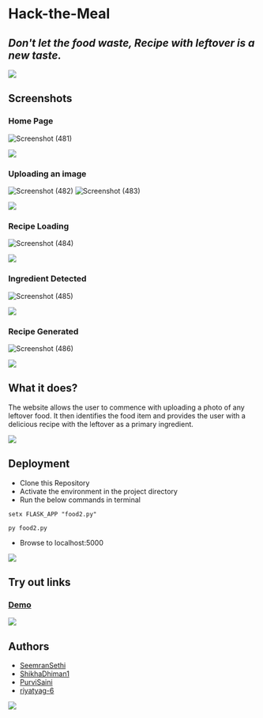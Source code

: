 # Hack-the-Meal
## *Don't let the food waste, Recipe with leftover is a new taste.*

<a href="https://github.com/404"><img src="https://user-images.githubusercontent.com/73097560/115834477-dbab4500-a447-11eb-908a-139a6edaec5c.gif"></a>

## Screenshots

### Home Page

![Screenshot (481)](https://user-images.githubusercontent.com/101940722/210149852-02bb39a0-2071-4e86-ba6a-fd0e03d492fb.png)

<a href="https://github.com/404"><img src="https://user-images.githubusercontent.com/73097560/115834477-dbab4500-a447-11eb-908a-139a6edaec5c.gif"></a>

### Uploading an image

![Screenshot (482)](https://user-images.githubusercontent.com/101940722/210149891-5c0dce55-8ad4-464c-95d0-70bdd40058f9.png)
![Screenshot (483)](https://user-images.githubusercontent.com/101940722/210149876-60918b6f-c850-4872-b1db-8fd774cf82a0.png)
 
<a href="https://github.com/404"><img src="https://user-images.githubusercontent.com/73097560/115834477-dbab4500-a447-11eb-908a-139a6edaec5c.gif"></a>
 
 ### Recipe Loading
![Screenshot (484)](https://user-images.githubusercontent.com/101940722/210149893-63949613-fd45-4e64-9033-a58104a586c3.png)

<a href="https://github.com/404"><img src="https://user-images.githubusercontent.com/73097560/115834477-dbab4500-a447-11eb-908a-139a6edaec5c.gif"></a>

### Ingredient Detected
![Screenshot (485)](https://user-images.githubusercontent.com/101940722/210149895-e54fa4bc-b2de-4ad0-8d2e-1a840e1b586c.png)

<a href="https://github.com/404"><img src="https://user-images.githubusercontent.com/73097560/115834477-dbab4500-a447-11eb-908a-139a6edaec5c.gif"></a>

### Recipe Generated
![Screenshot (486)](https://user-images.githubusercontent.com/101940722/210149896-4ce9a2f5-4063-44f4-8047-8b44928ff831.png)

<a href="https://github.com/404"><img src="https://user-images.githubusercontent.com/73097560/115834477-dbab4500-a447-11eb-908a-139a6edaec5c.gif"></a>

## What it does?
The website allows the user to commence with uploading a photo of any leftover food. It then identifies the food item and provides the user with a delicious recipe with the leftover as a primary ingredient.

<a href="https://github.com/404"><img src="https://user-images.githubusercontent.com/73097560/115834477-dbab4500-a447-11eb-908a-139a6edaec5c.gif"></a>

## Deployment
- Clone this Repository
- Activate the environment in the project directory
- Run the below commands in terminal
```
setx FLASK_APP "food2.py"
```

```
py food2.py
```

- Browse to localhost:5000

<a href="https://github.com/404"><img src="https://user-images.githubusercontent.com/73097560/115834477-dbab4500-a447-11eb-908a-139a6edaec5c.gif"></a>

## Try out links
### <a href='https://youtu.be/duzdTIu2QIs'> Demo</a>

<a href="https://github.com/404"><img src="https://user-images.githubusercontent.com/73097560/115834477-dbab4500-a447-11eb-908a-139a6edaec5c.gif"></a>

## Authors
- <a href="https://github.com/SeemranSethi">SeemranSethi</a>
- <a href="https://github.com/ShikhaDhiman1">ShikhaDhiman1</a>
- <a href="https://github.com/PurviSaini">PurviSaini</a>
- <a href="https://github.com/riyatyag-6">riyatyag-6</a>

<a href="https://github.com/404"><img src="https://user-images.githubusercontent.com/73097560/115834477-dbab4500-a447-11eb-908a-139a6edaec5c.gif"></a>
